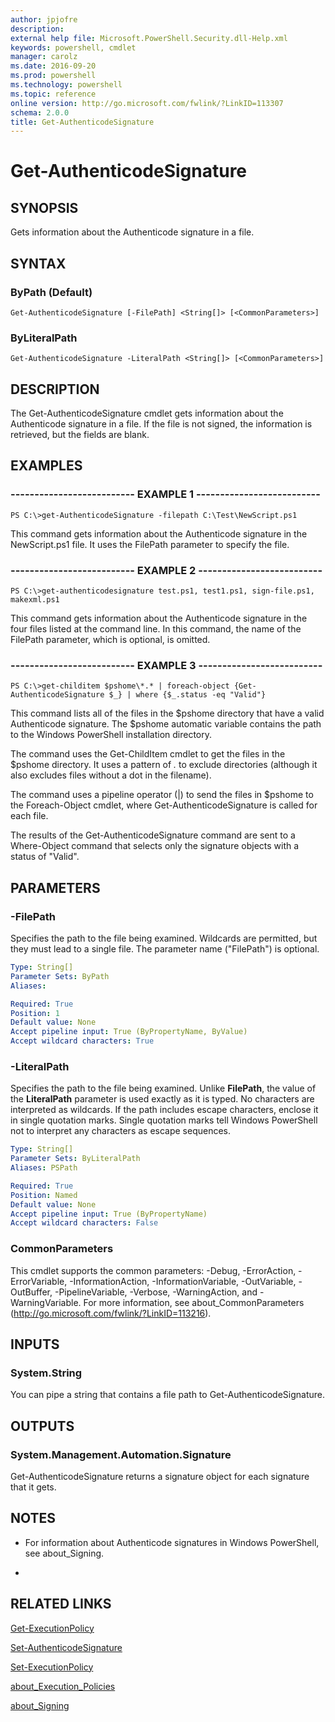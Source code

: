 ```yaml
---
author: jpjofre
description: 
external help file: Microsoft.PowerShell.Security.dll-Help.xml
keywords: powershell, cmdlet
manager: carolz
ms.date: 2016-09-20
ms.prod: powershell
ms.technology: powershell
ms.topic: reference
online version: http://go.microsoft.com/fwlink/?LinkID=113307
schema: 2.0.0
title: Get-AuthenticodeSignature
---
```


# Get-AuthenticodeSignature
## SYNOPSIS
Gets information about the Authenticode signature in a file.
## SYNTAX

### ByPath (Default)
```
Get-AuthenticodeSignature [-FilePath] <String[]> [<CommonParameters>]
```

### ByLiteralPath
```
Get-AuthenticodeSignature -LiteralPath <String[]> [<CommonParameters>]
```

## DESCRIPTION
The Get-AuthenticodeSignature cmdlet gets information about the Authenticode signature in a file.
If the file is not signed, the information is retrieved, but the fields are blank.
## EXAMPLES

### -------------------------- EXAMPLE 1 --------------------------
```
PS C:\>get-AuthenticodeSignature -filepath C:\Test\NewScript.ps1
```

This command gets information about the Authenticode signature in the NewScript.ps1 file.
It uses the FilePath parameter to specify the file.
### -------------------------- EXAMPLE 2 --------------------------
```
PS C:\>get-authenticodesignature test.ps1, test1.ps1, sign-file.ps1, makexml.ps1
```

This command gets information about the Authenticode signature in the four files listed at the command line.
In this command, the name of the FilePath parameter, which is optional, is omitted.
### -------------------------- EXAMPLE 3 --------------------------
```
PS C:\>get-childitem $pshome\*.* | foreach-object {Get-AuthenticodeSignature $_} | where {$_.status -eq "Valid"}
```

This command lists all of the files in the $pshome directory that have a valid Authenticode signature.
The $pshome automatic variable contains the path to the Windows PowerShell installation directory.

The command uses the Get-ChildItem cmdlet to get the files in the $pshome directory.
It uses a pattern of *.* to exclude directories (although it also excludes files without a dot in the filename).

The command uses a pipeline operator (|) to send the files in $pshome to the Foreach-Object cmdlet, where Get-AuthenticodeSignature is called for each file.

The results of the Get-AuthenticodeSignature command are sent to a Where-Object command that selects only the signature objects with a status of "Valid".
## PARAMETERS

### -FilePath
Specifies the path to the file being examined.
Wildcards are permitted, but they must lead to a single file.
The parameter name ("FilePath") is optional.

```yaml
Type: String[]
Parameter Sets: ByPath
Aliases: 

Required: True
Position: 1
Default value: None
Accept pipeline input: True (ByPropertyName, ByValue)
Accept wildcard characters: True
```

### -LiteralPath
Specifies the path to the file being examined.
Unlike **FilePath**, the value of the **LiteralPath** parameter is used exactly as it is typed.
No characters are interpreted as wildcards.
If the path includes escape characters, enclose it in single quotation marks.
Single quotation marks tell Windows PowerShell not to interpret any characters as escape sequences.

```yaml
Type: String[]
Parameter Sets: ByLiteralPath
Aliases: PSPath

Required: True
Position: Named
Default value: None
Accept pipeline input: True (ByPropertyName)
Accept wildcard characters: False
```

### CommonParameters
This cmdlet supports the common parameters: -Debug, -ErrorAction, -ErrorVariable, -InformationAction, -InformationVariable, -OutVariable, -OutBuffer, -PipelineVariable, -Verbose, -WarningAction, and -WarningVariable. For more information, see about_CommonParameters (http://go.microsoft.com/fwlink/?LinkID=113216).
## INPUTS

### System.String
You can pipe a string that contains a file path to Get-AuthenticodeSignature.
## OUTPUTS

### System.Management.Automation.Signature
Get-AuthenticodeSignature returns a signature object for each signature that it gets.
## NOTES
* For information about Authenticode signatures in Windows PowerShell, see about_Signing.

*
## RELATED LINKS

[Get-ExecutionPolicy](.\Get-ExecutionPolicy.md)

[Set-AuthenticodeSignature](.\Set-AuthenticodeSignature.md)

[Set-ExecutionPolicy](.\Set-ExecutionPolicy.md)

[about_Execution_Policies](..\Microsoft.PowerShell.Core\About\about_Execution_Policies.md)

[about_Signing](..\Microsoft.PowerShell.Core\About\about_Signing.md)



